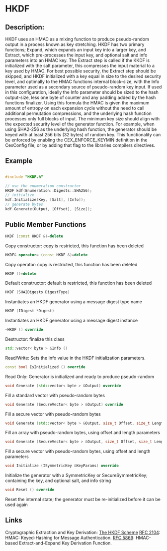 # HKDF 

## Description:
HKDF uses an HMAC as a mixing function to produce pseudo-random output in a process known as key stretching. 
HKDF has two primary functions; Expand, which expands an input key into a larger key, and Extract, which pre-processes the input key, and optional salt and info parameters into an HMAC key. 
The Extract step is called if the KKDF is initialized with the salt parameter, this compresses the input material to a key used by HMAC. 
For best possible security, the Extract step should be skipped, and HKDF initialized with a key equal in size to the desired security level, and optimally to the HMAC functions internal block-size, with the Info parameter used as a secondary source of pseudo-random key input. 
If used in this configuration, ideally the Info parameter should be sized to the hash output-size, less one byte of counter and any padding added by the hash functions finalizer. 
Using this formula the HMAC is given the maximum amount of entropy on each expansion cycle without the need to call additional permutation compressions, and the underlying hash function processes only full blocks of input. 
The minimum key size should align with the expected security level of the generator function. 
For example, when using SHA2-256 as the underlying hash function, the generator should be keyed with at least 256 bits (32 bytes) of random key. 
This functionality can be enforced by enabling the CEX_ENFORCE_KEYMIN definition in the CexConfig file, or by adding that flag to the libraries compilers directives.

## Example
```cpp

#include "HKDF.h"

// use the enumeration constructor
HKDF kdf(Enumeration::Digests::SHA256);
// initialize
kdf.Initialize(Key, [Salt], [Info]);
// generate bytes
kdf.Generate(Output, [Offset], [Size]);
```
       
## Public Member Functions

```cpp 
HKDF (const HKDF &)=delete 
```
Copy constructor: copy is restricted, this function has been deleted

```cpp 
HKDF& operator= (const HKDF &)=delete 
```
Copy operator: copy is restricted, this function has been deleted

```cpp 
HKDF ()=delete 
```
Default constructor: default is restricted, this function has been deleted

```cpp 
HKDF (SHA2Digests DigestType)
```
Instantiates an HKDF generator using a message digest type name

```cpp 
HKDF (IDigest *Digest)
```
Instantiates an HKDF generator using a message digest instance
 
 ```cpp 
~HKDF () override
 ```
Destructor: finalize this class

```cpp 
std::vector< byte > &Info ()
```
Read/Write: Sets the Info value in the HKDF initialization parameters.
 
```cpp 
const bool IsInitialized () override
```
Read Only: Generator is initialized and ready to produce pseudo-random

```cpp
void Generate (std::vector< byte > &Output) override
```
Fill a standard vector with pseudo-random bytes
 
```cpp 
void Generate (SecureVector< byte > &Output) override
```
Fill a secure vector with pseudo-random bytes
 
```cpp 
void Generate (std::vector< byte > &Output, size_t Offset, size_t Length) override
```
Fill an array with pseudo-random bytes, using offset and length parameters

```cpp 
void Generate (SecureVector< byte > &Output, size_t Offset, size_t Length) override
```
Fill a secure vector with pseudo-random bytes, using offset and length parameters

```cpp 
void Initialize (ISymmetricKey &KeyParams) override
```
Initialize the generator with a SymmetricKey or SecureSymmetricKey; containing the key, and optional salt, and info string

```cpp 
void Reset () override
```
Reset the internal state; the generator must be re-initialized before it can be used again   

## Links
Cryptographic Extraction and Key Derivation: [The HKDF Scheme](http://eprint.iacr.org/2010/264.pdf)
[RFC 2104](http://tools.ietf.org/html/rfc2104): HMAC: Keyed-Hashing for Message Authentication. 
[RFC 5869](http://tools.ietf.org/html/rfc5869): HMAC-based Extract-and-Expand Key Derivation Function. 
       
       
       
       
       

